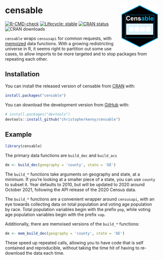 
<!-- README.md is generated from README.Rmd. Please edit that file -->

# censable <img src='man/figures/logo.png' align="right" height="139" />

<!-- badges: start -->

[![R-CMD-check](https://github.com/christopherkenny/censable/workflows/R-CMD-check/badge.svg)](https://github.com/christopherkenny/censable/actions)
[![Lifecycle:
stable](https://img.shields.io/badge/lifecycle-stable-brightgreen.svg)](https://lifecycle.r-lib.org/articles/stages.html#stable)
[![CRAN
status](https://www.r-pkg.org/badges/version/censable)](https://CRAN.R-project.org/package=censable)
![CRAN downloads](http://cranlogs.r-pkg.org/badges/grand-total/censable)
<!-- badges: end -->

`censable` wraps `censusapi` for common requests, with
[memoized](https://github.com/r-lib/memoise) data functions. With a
growing redistricting universe in R, it seems right to partition out
some use cases, to allow imports to be more targeted and to stop
packages from repeating each other.

## Installation

You can install the released version of censable from
[CRAN](https://CRAN.R-project.org) with:

``` r
install.packages("censable")
```

You can download the development version from
[GitHub](https://github.com/) with:

``` r
# install.packages("devtools")
devtools::install_github("christopherkenny/censable")
```

## Example

``` r
library(censable)
```

The primary data functions are `build_dec` and `build_acs`

``` r
de <- build_dec(geography = 'county', state = 'DE')
```

The `build_*` functions take arguments on geography and state, at a
minimum. If you’re looking at a smaller piece of a state, you can use
`county` to subset it. Year defaults to 2010, but will be updated to
2020 around October 2021, following the API release of the 2020 Census
data.

The `build_*` functions are a convenient wrapper around `censusapi`,
with an eye towards collecting data on total population and voting age
population by race. Total population variables begin with the prefix
`pop`, while voting age population variables begin with the prefix
`vap`.

Additionally, there are memoised versions of the `build_*` functions:

``` r
de <- mem_build_dec(geography = 'county', state = 'DE')
```

These speed up repeated calls, allowing you to have code that is self
contained and reproducible, without taking the time hit of having to
re-download the data each time.
